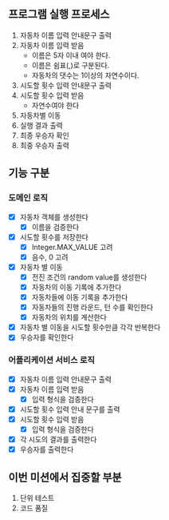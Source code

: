 ## 프로그램 실행 프로세스
1. 자동차 이름 입력 안내문구 출력
2. 자동차 이름 입력 받음
    - 이름은 5자 이내 여야 한다.
    - 이름은 쉼표(,)로 구분된다.
    - 자동차의 댓수는 1이상의 자연수이다.
3. 시도할 횟수 입력 안내문구 출력
4. 시도할 횟수 입력 받음
   - 자연수여야 한다
5. 자동차별 이동
6. 실행 결과 출력
7. 최종 우승자 확인
8. 최중 우승자 출력

## 기능 구분
### 도메인 로직
- [x] 자동차 객체를 생성한다
  - [x] 이름을 검증한다
- [x] 시도할 횟수를 저장한다
  - [x] Integer.MAX_VALUE 고려
  - [x] 음수, 0 고려
- [x] 자동차 별 이동
  - [x] 전진 조건의 random value를 생성한다
  - [x] 자동차의 이동 기록에 추가한다
  - [x] 자동차들에 이동 기록을 추가한다
  - [x] 자동차들의 진행 라운드, 턴 수를 확인한다
  - [x] 자동차의 위치를 계산한다
- [x] 자동차 별 이동을 시도할 횟수만큼 각각 반복한다
- [x] 우승자를 확인한다

### 어플리케이션 서비스 로직
- [x] 자동차 이름 입력 안내문구 출력
- [x] 자동차 이름 입력 받음
  - [x] 입력 형식을 검증한다
- [x] 시도할 횟수 입력 안내 문구를 출력
- [x] 시도할 횟수 입력 받음
  - [x] 입력 형식을 검증한다
- [x] 각 시도의 결과를 출력한다
- [x] 우승자를 출력한다

## 이번 미션에서 집중할 부분
1. 단위 테스트
2. 코드 품질
